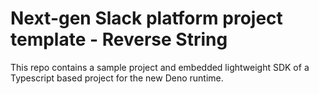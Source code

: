 # Next-gen Slack platform project template - Reverse String

This repo contains a sample project and embedded lightweight SDK of a Typescript
based project for the new Deno runtime.
